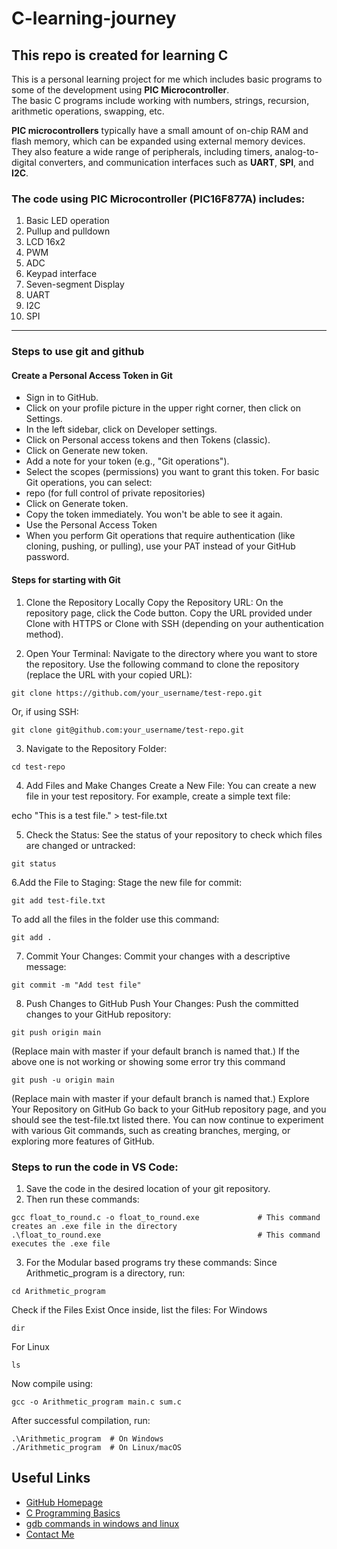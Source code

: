 # C-learning-journey

## This repo is created for learning C

This is a personal learning project for me which includes basic programs to some of the development using **PIC Microcontroller**.  
The basic C programs include working with numbers, strings, recursion, arithmetic operations, swapping, etc.

**PIC microcontrollers** typically have a small amount of on-chip RAM and flash memory, which can be expanded using external memory devices. They also feature a wide range of peripherals, including timers, analog-to-digital converters, and communication interfaces such as **UART**, **SPI**, and **I2C**.

### The code using PIC Microcontroller (PIC16F877A) includes:
1. Basic LED operation  
2. Pullup and pulldown  
3. LCD 16x2  
4. PWM  
5. ADC  
6. Keypad interface  
7. Seven-segment Display  
8. UART  
9. I2C 
10. SPI 

---

### Steps to use git and github
#### Create a Personal Access Token in Git

- Sign in to GitHub.
- Click on your profile picture in the upper right corner, then click on Settings.
- In the left sidebar, click on Developer settings.
- Click on Personal access tokens and then Tokens (classic).
- Click on Generate new token.
- Add a note for your token (e.g., "Git operations").
- Select the scopes (permissions) you want to grant this token. For basic Git operations, you can select:
- repo (for full control of private repositories)
- Click on Generate token.
- Copy the token immediately. You won't be able to see it again.
- Use the Personal Access Token
- When you perform Git operations that require authentication (like cloning, pushing, or pulling), use your PAT instead of your GitHub password.

#### Steps for starting with Git
1. Clone the Repository Locally
Copy the Repository URL:
On the repository page, click the Code button.
Copy the URL provided under Clone with HTTPS or Clone with SSH (depending on your authentication method).

2. Open Your Terminal:
Navigate to the directory where you want to store the repository.
Use the following command to clone the repository (replace the URL with your copied URL):
```
git clone https://github.com/your_username/test-repo.git
```
Or, if using SSH:
```
git clone git@github.com:your_username/test-repo.git
```

3. Navigate to the Repository Folder:
```
cd test-repo
```
4. Add Files and Make Changes
Create a New File: You can create a new file in your test repository. For example, create a simple text file:

echo "This is a test file." > test-file.txt

5. Check the Status: See the status of your repository to check which files are changed or untracked:
```
git status
```
6.Add the File to Staging: Stage the new file for commit:
```
git add test-file.txt
```
To add all the files in the folder use this command:
```
git add .
```
7. Commit Your Changes: Commit your changes with a descriptive message:
```
git commit -m "Add test file"
```
8. Push Changes to GitHub
Push Your Changes: Push the committed changes to your GitHub repository:
```
git push origin main
```
(Replace main with master if your default branch is named that.)
If the above one is not working or showing some error try this command 
```
git push -u origin main
```
(Replace main with master if your default branch is named that.)
Explore Your Repository on GitHub
Go back to your GitHub repository page, and you should see the test-file.txt listed there.
You can now continue to experiment with various Git commands, such as creating branches, merging, or exploring more features of GitHub.

### Steps to run the code in VS Code:
1. Save the code in the desired location of your git repository.  
2. Then run these commands:  

```
gcc float_to_round.c -o float_to_round.exe             # This command creates an .exe file in the directory
.\float_to_round.exe                                   # This command executes the .exe file
```

3. For the Modular based programs try these commands:
Since Arithmetic_program is a directory, run:
```
cd Arithmetic_program

```
Check if the Files Exist
Once inside, list the files:
For Windows
```
dir
```
For Linux
```
ls
```
Now compile using:
```
gcc -o Arithmetic_program main.c sum.c
```
After successful compilation, run:
```
.\Arithmetic_program  # On Windows
./Arithmetic_program  # On Linux/macOS
```
## Useful Links
- [GitHub Homepage](https://github.com)
- [C Programming Basics](https://en.wikipedia.org/wiki/C_(programming_language))
- [gdb commands in windows and linux](http://www.yolinux.com/TUTORIALS/GDB-Commands.html)
- [Contact Me](dharshiniperiyar277@gmail.com)



